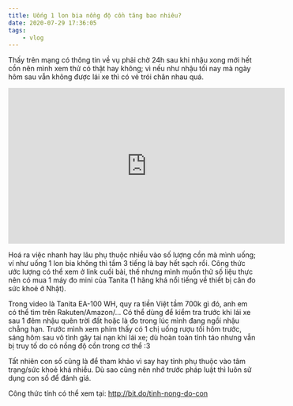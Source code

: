 ```yaml
---
title: Uống 1 lon bia nồng độ cồn tăng bao nhiêu?
date: 2020-07-29 17:36:05
tags:
    - vlog
---
```

Thấy trên mạng có thông tin về vụ phải chờ 24h sau khi nhậu xong mới hết cồn nên mình xem thử có thật hay không; vì nếu như nhậu tối nay mà ngày hôm sau vẫn không được lái xe thì có vẻ trói chân nhau quá.

<iframe width="560" height="315" src="https://www.youtube.com/embed/qXG73QgUORg" frameborder="0" allow="accelerometer; autoplay; clipboard-write; encrypted-media; gyroscope; picture-in-picture" allowfullscreen></iframe>

<!-- more -->

Hoá ra việc nhanh hay lâu phụ thuộc nhiều vào số lượng cồn mà mình uống; ví như uống 1 lon bia không thì tầm 3 tiếng là bay hết sạch rồi. Công thức ước lượng có thể xem ở link cuối bài, thế nhưng mình muốn thử số liệu thực nên có mua 1 máy đo mini của Tanita (1 hãng khá nổi tiếng về thiết bị cân đo sức khoẻ ở Nhật).

Trong video là Tanita EA-100 WH, quy ra tiền Việt tầm 700k gì đó, anh em có thể tìm trên Rakuten/Amazon/... Có thể dùng để kiểm tra trước khi lái xe sau 1 đêm nhậu quên trời đất hoặc là đo trong lúc mình đang ngồi nhậu chẳng hạn. Trước mình xem phim thấy có 1 chị uống rượu tối hôm trước, sáng hôm sau vô tình gây tai nạn khi lái xe; dù hoàn toàn tỉnh táo nhưng vẫn bị truy tố do có nồng độ cồn trong cơ thể :3

Tất nhiên con số cũng là để tham khảo vì say hay tỉnh phụ thuộc vào tâm trạng/sức khoẻ khá nhiều. Dù sao cũng nên nhớ trước pháp luật thì luôn sử dụng con số để đánh giá.

Công thức tính có thể xem tại: http://bit.do/tinh-nong-do-con
